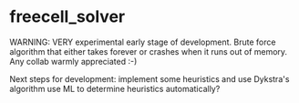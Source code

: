 # freecell_solver

WARNING: VERY experimental early stage of development. Brute force algorithm that either takes forever or crashes when it runs out of memory.  Any collab warmly appreciated :-)

Next steps for development:
implement some heuristics and use Dykstra's algorithm
use ML to determine heuristics automatically?
